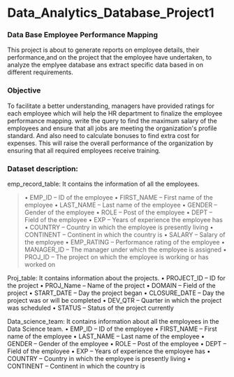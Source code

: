 # Data_Analytics_Database_Project1
### Data Base Employee Performance Mapping
This project is about to generate reports on employee details, their performance,and on the project that the employee have undertaken, to analyze the emplyee database ans extract specific data based in on different requirements.

### Objective
To facilitate a better understanding, managers have provided ratings for each employee which will help the HR department to finalize the employee performance mapping. write the query to find the maximum salary 
of the employees and ensure that all jobs are meeting the organization's profile standard. And also need to calculate bonuses to find extra cost for expenses. 
This will raise the overall performance of the organization by ensuring that all required employees receive training.

### Dataset description:
 
emp_record_table: It contains the information of all the employees.
> •	EMP_ID – ID of the employee
>•	FIRST_NAME – First name of the employee
> •	LAST_NAME – Last name of the employee
>•	GENDER – Gender of the employee
•	ROLE – Post of the employee
•	DEPT – Field of the employee
•	EXP – Years of experience the employee has
•	COUNTRY – Country in which the employee is presently living
•	CONTINENT – Continent in which the country is
•	SALARY – Salary of the employee
•	EMP_RATING – Performance rating of the employee
•	MANAGER_ID – The manager under which the employee is assigned 
•	PROJ_ID – The project on which the employee is working or has worked on

 
Proj_table: It contains information about the projects.
•	PROJECT_ID – ID for the project
•	PROJ_Name – Name of the project
•	DOMAIN – Field of the project
•	START_DATE – Day the project began
•	CLOSURE_DATE – Day the project was or will be completed
•	DEV_QTR – Quarter in which the project was scheduled
•	STATUS – Status of the project currently
 
Data_science_team: It contains information about all the employees in the Data Science team.
•	EMP_ID – ID of the employee
•	FIRST_NAME – First name of the employee
•	LAST_NAME – Last name of the employee
•	GENDER – Gender of the employee
•	ROLE – Post of the employee
•	DEPT – Field of the employee
•	EXP – Years of experience the employee has
•	COUNTRY – Country in which the employee is presently living
•	CONTINENT – Continent in which the country is



